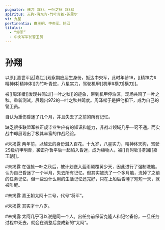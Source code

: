```yaml
---
pugnator: 横刀（SS）、一叶之秋（SSS）
spiritus: 天狗-海东青-竹叶青蛇-芬里尔
vi: 九星
pertinentia: 嘉王朝、中央军、轮回
titulus:
  - “将军”
  - 中央军军长警卫员
---
```


# 孙翔

以原[[嘉世军区|嘉世]]观察期应届生身份，抵达中央军，此时年龄19，[[精神力#精神体|精神体]]为竹叶青蛇，八星实力，驾驶机甲[[机甲#横刀|横刀]]。

被[[周泽楷]]发现共鸣过[[一叶之秋]]的迹象，带到机甲停泊区，现场共鸣了一叶之秋。重新测试，展现出972的一叶之秋共鸣度。周泽楷于是把他扣下，成为自己的警卫员。

自认为重伤昏迷了几个月，并且失去了之前的所有记忆。

缺乏很多联盟军校正规毕业生应有的知识和能力，非战斗领域几乎一窍不通。而实战中却展现出了极其丰富的作战经验。

#未揭露 两年前，以越云的身份潜入百花。十九岁，八星实力，精神体天狗，驾驶2S级机甲明青，袭击孙哲平后一起陷入昏迷，成为植物人，被[[肖时钦]]捞回[[嘉王朝]]。

#未揭露 在强抢一叶之秋后，被计划送入蓝雨颠覆黄少天，因此进行了强制洗脑。认为自己昏迷了一个半月，失去所有记忆。但其实被洗了一个多月脑，洗掉了之前的任务记忆，但一些没什么用的生活记忆还完好，只在上船后昏睡了短短一天，就被叫醒。

#未揭露 嘉王朝太阿十二号，代号“将军”。

#未揭露 其实才十八岁。

#未揭露 太阿几乎可以说是同一个人。出任务前保留克隆人和记忆备份，一旦任务过程中死去，就会在调整后变成新的“太阿”。
